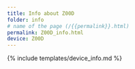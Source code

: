 ```yaml
---
title: Info about Z00D
folder: info
# name of the page (/{{permalink}}.html)
permalink: Z00D_info.html
device: Z00D
---
```

{% include templates/device_info.md %}
